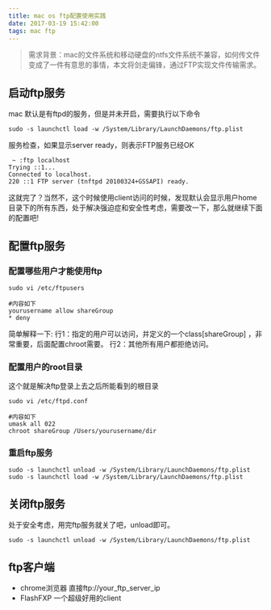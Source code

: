 ```yaml
---
title: mac os ftp配置使用实践
date: 2017-03-19 15:42:00
tags: mac ftp
---
```


> 需求背景：mac的文件系统和移动硬盘的ntfs文件系统不兼容，如何传文件变成了一件有意思的事情，本文将剑走偏锋，通过FTP实现文件传输需求。

## 启动ftp服务
mac 默认是有ftpd的服务，但是并未开启，需要执行以下命令
```
sudo -s launchctl load -w /System/Library/LaunchDaemons/ftp.plist
```
服务检查，如果显示server ready，则表示FTP服务已经OK
```
 ~ :ftp localhost
Trying ::1...
Connected to localhost.
220 ::1 FTP server (tnftpd 20100324+GSSAPI) ready.
```
这就完了？当然不，这个时候使用client访问的时候，发现默认会显示用户home目录下的所有东西，处于解决强迫症和安全性考虑，需要改一下，那么就继续下面的配置吧!

## 配置ftp服务
### 配置哪些用户才能使用ftp
```
sudo vi /etc/ftpusers

#内容如下
yourusername allow shareGroup
* deny
```
简单解释一下:
行1：指定的用户可以访问，并定义的一个class[shareGroup] ，非常重要，后面配置chroot需要。
行2：其他所有用户都拒绝访问。
### 配置用户的root目录
这个就是解决ftp登录上去之后所能看到的根目录
```
sudo vi /etc/ftpd.conf

#内容如下
umask all 022
chroot shareGroup /Users/yourusername/dir
```
### 重启ftp服务
```
sudo -s launchctl unload -w /System/Library/LaunchDaemons/ftp.plist
sudo -s launchctl load -w /System/Library/LaunchDaemons/ftp.plist
```

## 关闭ftp服务
处于安全考虑，用完ftp服务就关了吧，unload即可。
```
sudo -s launchctl unload -w /System/Library/LaunchDaemons/ftp.plist
```

## ftp客户端
- chrome浏览器 直接ftp://your_ftp_server_ip
- FlashFXP 一个超级好用的client

